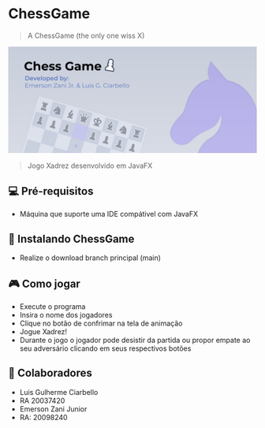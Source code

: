 # ChessGame
>A ChessGame (the only one wiss X)
<img src="BannerChessGame.svg" alt="BannerChessGame">

>Jogo Xadrez desenvolvido em JavaFX

## 💻 **Pré-requisitos**
* Máquina que suporte uma IDE compátivel com JavaFX

## 🚀 Instalando ChessGame
* Realize o download branch principal (main)

## 🎮 **Como jogar**
* Execute o programa
* Insira o nome dos jogadores
* Clique no botão de confrimar na tela de animação
* Jogue Xadrez!
* Durante o jogo o jogador pode desistir da partida ou propor empate ao seu adversário clicando em seus respectivos botões

## 🤝 **Colaboradores**
* Luis Gulherme Ciarbello
* RA 20037420
* Emerson Zani Junior
* RA: 20098240
